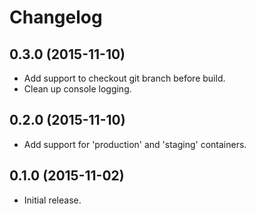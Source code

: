 # Changelog

## 0.3.0 (2015-11-10)

* Add support to checkout git branch before build.
* Clean up console logging.

## 0.2.0 (2015-11-10)

* Add support for 'production' and 'staging' containers.

## 0.1.0 (2015-11-02)

* Initial release.
